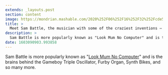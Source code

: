```yaml
--- 
extends: _layouts.post 
section: content 
image: https://mondrian.mashable.com/2020%252F06%252F16%252F32%252Fcde5d716235c4a7d80aad1e2661c49f8.478b5.png%252F1200x630.png?signature=sZPPqpNTCKL-ObFHBfBZBc1LIOs= 
title: > 
  Meet Sam Battle, the musician with some of the craziest inventions – Mashable Originals 
description: > 
  Sam Battle is more popularly known as "Look Mum No Computer" and is the brains behind the Gameboy Triple Oscillator, Furby Organ, Synth Bikes, and so many more. 
date: 1603090903.993858 
--- 
```

<div><p>Sam Battle is more popularly known as "<a href="https://www.lookmumnocomputer.com/" target="_blank">Look Mum No Computer</a>" and is the brains behind the Gameboy Triple Oscillator, Furby Organ, Synth Bikes, and so many more.&#160;</p>
</div>
